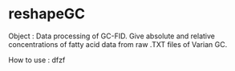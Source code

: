 # reshapeGC

Object : Data processing of GC-FID. Give absolute and relative concentrations of fatty acid data from raw .TXT files of Varian GC.

How to use : dfzf
